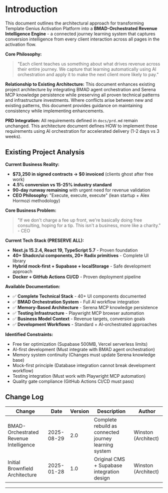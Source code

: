 # Introduction

This document outlines the architectural approach for transforming Template Genius Activation Platform into a **BMAD-Orchestrated Revenue Intelligence Engine** - a connected journey learning system that captures conversion intelligence from every client interaction across all pages in the activation flow.

**Core Philosophy:**
> "Each client teaches us something about what drives revenue across their entire journey. We capture that learning automatically using AI orchestration and apply it to make the next client more likely to pay."

**Relationship to Existing Architecture:**
This document enhances existing project architecture by integrating BMAD agent orchestration and Serena MCP knowledge persistence while preserving all proven technical patterns and infrastructure investments. Where conflicts arise between new and existing patterns, this document provides guidance on maintaining consistency while implementing enhancements.

**PRD Integration:**
All requirements defined in `docs/prd.md` remain unchanged. This architecture document defines HOW to implement those requirements using AI orchestration for accelerated delivery (1-2 days vs 3 weeks).

## Existing Project Analysis

**Current Business Reality:**
- **$73,250 in signed contracts → $0 invoiced** (clients ghost after free work)
- **4.5% conversion vs 15-25% industry standard**
- **90-day runway remaining** with urgent need for revenue validation
- **CEO Philosophy:** "Execute, execute, execute" (lean startup + Alex Hormozi methodology)

**Core Business Problem:**
> "If we don't charge a fee up front, we're basically doing free consulting, hoping for a tip. This isn't a business, more like a charity." - CEO

**Current Tech Stack (PRESERVE ALL):**
- **Next.js 15.2.4, React 19, TypeScript 5.7** - Proven foundation
- **40+ Shadcn/ui components, 20+ Radix primitives** - Complete UI library
- **Hybrid mock-first + Supabase + localStorage** - Safe development approach
- **Docker + GitHub Actions CI/CD** - Proven deployment pipeline

**Available Documentation:**
- ✅ **Complete Technical Stack** - 40+ UI components documented
- ✅ **BMAD Orchestration System** - Full AI workflow integration  
- ✅ **Memory-Based Architecture** - Serena MCP knowledge persistence
- ✅ **Testing Infrastructure** - Playwright MCP browser automation
- ✅ **Business Model Context** - Revenue targets, conversion goals
- ✅ **Development Workflows** - Standard + AI-orchestrated approaches

**Identified Constraints:**
- Free tier optimization (Supabase 500MB, Vercel serverless limits)
- AI-first development (Must integrate with BMAD agent orchestration)
- Memory system continuity (Changes must update Serena knowledge base)
- Mock-first principle (Database integration cannot break development workflow)
- Testing integration (Must work with Playwright MCP automation)
- Quality gate compliance (GitHub Actions CI/CD must pass)

## Change Log

| Change | Date | Version | Description | Author |
|--------|------|---------|-------------|---------|
| BMAD-Orchestrated Revenue Intelligence | 2025-08-29 | 2.0 | Complete rebuild as connected journey learning system | Winston (Architect) |
| Initial Brownfield Architecture | 2025-01-28 | 1.0 | Original CMS + Supabase integration design | Winston (Architect) |

---
